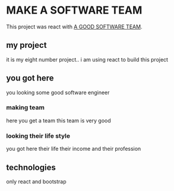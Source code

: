# MAKE A SOFTWARE TEAM

This project was react with [A GOOD SOFTWARE TEAM](https://software-team.netlify.app/).
 ## my project
 it is my eight number project.. i am using react to build this project
## you got here

you looking some good software engineer

###  making team

here you get a team this team is very good 

###  looking their life style

you got here their life their income and their profession

## technologies
only react and bootstrap 
